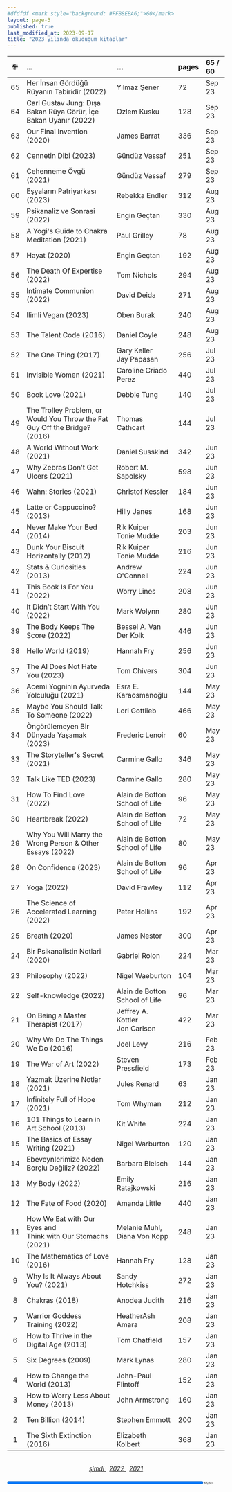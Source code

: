 ```yaml
---
#dfdfdf <mark style="background: #FFB8EBA6;">60</mark>
layout: page-3
published: true
last_modified_at: 2023-09-17
title: "2023 yılında okuduğum kitaplar"
---
```


|  ⁜  | ...                                                                        | …                                     | pages | 65 / 60 |
| :-: | :------------------------------------------------------------------------- | :------------------------------------ | :---- | :------ |
| 65  | Her İnsan Gördüğü Rüyanın Tabiridir (2022)                                 | Yılmaz Şener                          | 72    | Sep 23  |
| 64  | Carl Gustav Jung: Dışa Bakan Rüya Görür, İçe Bakan Uyanır (2022)           | Ozlem Kusku                           | 128   | Sep 23  |
| 63  | Our Final Invention (2020)                                                 | James Barrat                          | 336   | Sep 23  |
| 62  | Cennetin Dibi (2023)                                                       | Gündüz Vassaf                         | 251   | Sep 23  |
| 61  | Cehenneme Övgü (2021)                                                      | Gündüz Vassaf                         | 279   | Sep 23  |
| 60  | Eşyaların Patriyarkası (2023)                                              | Rebekka Endler                        | 312   | Aug 23  |
| 59  | Psikanaliz ve Sonrasi (2022)                                               | Engin Geçtan                          | 330   | Aug 23  |
| 58  | A Yogi's Guide to Chakra Meditation (2021)                                 | Paul Grilley                          | 78    | Aug 23  |
| 57  | Hayat (2020)                                                               | Engin Geçtan                          | 192   | Aug 23  |
| 56  | The Death Of Expertise (2022)                                              | Tom Nichols                           | 294   | Aug 23  |
| 55  | Intimate Communion (2022)                                                  | David Deida                           | 271   | Aug 23  |
| 54  | Ilimli Vegan (2023)                                                        | Oben Burak                            | 240   | Aug 23  |
| 53  | The Talent Code (2016)                                                     | Daniel Coyle                          | 248   | Aug 23  |
| 52  | The One Thing (2017)                                                       | Gary Keller <br /> Jay Papasan        | 256   | Jul 23  |
| 51  | Invisible Women (2021)                                                     | Caroline Criado Perez                 | 440   | Jul 23  |
| 50  | Book Love (2021)                                                           | Debbie Tung                           | 140   | Jul 23  |
| 49  | The Trolley Problem, or Would You Throw the Fat Guy Off the Bridge? (2016) | Thomas Cathcart                       | 144   | Jul 23  |
| 48  | A World Without Work (2021)                                                | Daniel Susskind                       | 342   | Jun 23  |
| 47  | Why Zebras Don’t Get Ulcers (2021)                                         | Robert M. Sapolsky                    | 598   | Jun 23  |
| 46  | Wahn: Stories (2021)                                                       | Christof Kessler                      | 184   | Jun 23  |
| 45  | Latte or Cappuccino? (2013)                                                | Hilly Janes                           | 168   | Jun 23  |
| 44  | Never Make Your Bed (2014)                                                 | Rik Kuiper <br /> Tonie Mudde         | 203   | Jun 23  |
| 43  | Dunk Your Biscuit Horizontally (2012)                                      | Rik Kuiper <br /> Tonie Mudde         | 216   | Jun 23  |
| 42  | Stats & Curiosities (2013)                                                 | Andrew O'Connell                      | 224   | Jun 23  |
| 41  | This Book Is For You (2022)                                                | Worry Lines                           | 208   | Jun 23  |
| 40  | It Didn’t Start With You (2022)                                            | Mark Wolynn                           | 280   | Jun 23  |
| 39  | The Body Keeps The Score (2022)                                            | Bessel A. Van Der Kolk                | 446   | Jun 23  |
| 38  | Hello World (2019)                                                         | Hannah Fry                            | 256   | Jun 23  |
| 37  | The AI Does Not Hate You (2023)                                            | Tom Chivers                           | 304   | Jun 23  |
| 36  | Acemi Yogninin Ayurveda Yolculuğu (2021)                                   | Esra E. Karaosmanoğlu                 | 144   | May 23  |
| 35  | Maybe You Should Talk To Someone (2022)                                    | Lori Gottlieb                         | 466   | May 23  |
| 34  | Öngörülemeyen Bir Dünyada Yaşamak (2023)                                   | Frederic Lenoir                       | 60    | May 23  |
| 33  | The Storyteller's Secret (2021)                                            | Carmine Gallo                         | 346   | May 23  |
| 32  | Talk Like TED (2023)                                                       | Carmine Gallo                         | 280   | May 23  |
| 31  | How To Find Love (2022)                                                    | Alain de Botton <br /> School of Life | 96    | May 23  |
| 30  | Heartbreak (2022)                                                          | Alain de Botton <br /> School of Life | 72    | May 23  |
| 29  | Why You Will Marry the Wrong Person & Other Essays (2022)                  | Alain de Botton <br /> School of Life | 80    | May 23  |
| 28  | On Confidence (2023)                                                       | Alain de Botton <br /> School of Life | 96    | Apr 23  |
| 27  | Yoga (2022)                                                                | David Frawley                         | 112   | Apr 23  |
| 26  | The Science of Accelerated Learning (2022)                                 | Peter Hollins                         | 192   | Apr 23  |
| 25  | Breath (2020)                                                              | James Nestor                          | 300   | Apr 23  |
| 24  | Bir Psikanalistin Notlari (2020)                                           | Gabriel Rolon                         | 224   | Mar 23  |
| 23  | Philosophy (2022)                                                          | Nigel Waeburton                       | 104   | Mar 23  |
| 22  | Self-knowledge (2022)                                                      | Alain de Botton <br /> School of Life | 96    | Mar 23  |
| 21  | On Being a Master Therapist (2017)                                         | Jeffrey A. Kottler <br /> Jon Carlson | 422   | Mar 23  |
| 20  | Why We Do The Things We Do (2016)                                          | Joel Levy                             | 216   | Feb 23  |
| 19  | The War of Art (2022)                                                      | Steven Pressfield                     | 173   | Feb 23  |
| 18  | Yazmak Üzerine Notlar (2021)                                               | Jules Renard                          | 63    | Jan 23  |
| 17  | Infinitely Full of Hope (2021)                                             | Tom Whyman                            | 212   | Jan 23  |
| 16  | 101 Things to Learn in Art School (2013)                                   | Kit White                             | 224   | Jan 23  |
| 15  | The Basics of Essay Writing (2021)                                         | Nigel Warburton                       | 120   | Jan 23  |
| 14  | Ebeveynlerimize Neden Borçlu Değiliz? (2022)                               | Barbara Bleisch                       | 144   | Jan 23  |
| 13  | My Body (2022)                                                             | Emily Ratajkowski                     | 216   | Jan 23  |
| 12  | The Fate of Food (2020)                                                    | Amanda Little                         | 440   | Jan 23  |
| 11  | How We Eat with Our Eyes and <br /> Think with Our Stomachs (2021)         | Melanie Muhl, <br /> Diana Von Kopp   | 248   | Jan 23  |
| 10  | The Mathematics of Love (2016)                                             | Hannah Fry                            | 128   | Jan 23  |
|  9  | Why Is It Always About You? (2021)                                         | Sandy Hotchkiss                       | 272   | Jan 23  |
|  8  | Chakras (2018)                                                             | Anodea Judith                         | 216   | Jan 23  |
|  7  | Warrior Goddess Training (2022)                                            | HeatherAsh Amara                      | 208   | Jan 23  |
|  6  | How to Thrive in the Digital Age (2013)                                    | Tom Chatfıeld                         | 157   | Jan 23  |
|  5  | Six Degrees (2009)                                                         | Mark Lynas                            | 280   | Jan 23  |
|  4  | How to Change the World (2013)                                             | John-Paul Flintoff                    | 152   | Jan 23  |
|  3  | How to Worry Less About Money (2013)                                       | John Armstrong                        | 160   | Jan 23  |
|  2  | Ten Billion (2014)                                                         | Stephen Emmott                        | 200   | Jan 23  |
|  1  | The Sixth Extinction (2016)                                                | Elizabeth Kolbert                     | 368   | Jan 23  |

  <br>
<center>
<span class="link1" style="font-style: italic;"><a href="/now" title='şimdi'>şimdi </a></span> &nbsp;
<span class="link1" style="font-style: italic;"><a href="/2022" title='2022'>2022 </a></span> &nbsp; <span class="link1" style="font-style: italic;"><a href="/2021" title='2021'>2021 </a></span>
</center>

  <br>
<div><progress title="65/60" value="65" max="60" style="width: 90%;"></progress><span style="font-size: 50%; width: 5%; font-style: italic;" title="reading challenge 2023"> 65/60</span></div>
<div style="clear: both"></div>
